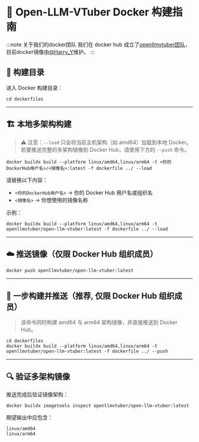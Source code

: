 # 🐳 Open-LLM-VTuber Docker 构建指南

:::note 关于我们的docker团队
我们在 docker hub 成立了[openllmvtuber团队](https://hub.docker.com/orgs/openllmvtuber/members)，目前docker镜像由[@Harry_Y](https://github.com/Harry-Yu-Shuhang)维护。
:::

## 📁 构建目录
进入 Docker 构建目录：
```
cd dockerfiles
```

---

## 🏗️ 本地多架构构建

> ⚠️ 注意：`--load` 只会将当前主机架构（如 amd64）加载到本地 Docker。  
> 若要推送完整的多架构镜像到 Docker Hub，请使用下方的 `--push` 命令。

```
docker buildx build --platform linux/amd64,linux/arm64 -t <你的DockerHub用户名>/<镜像名>:latest -f dockerfile ../ --load
```

请替换以下内容：
- `<你的DockerHub用户名>` → 你的 Docker Hub 用户名或组织名  
- `<镜像名>` → 你想使用的镜像名称  

示例：
```
docker buildx build --platform linux/amd64,linux/arm64 -t openllmvtuber/open-llm-vtuber:latest -f dockerfile ../ --load
```

---

## ☁️ 推送镜像（仅限 Docker Hub 组织成员）
```
docker push openllmvtuber/open-llm-vtuber:latest
```

---

## 🚀 一步构建并推送（推荐, 仅限 Docker Hub 组织成员）
> 该命令同时构建 amd64 与 arm64 架构镜像，并直接推送到 Docker Hub。
```
cd dockerfiles
docker buildx build --platform linux/amd64,linux/arm64 -t openllmvtuber/open-llm-vtuber:latest -f dockerfile ../ --push
```

---

## 🔍 验证多架构镜像
推送完成后验证镜像架构：
```
docker buildx imagetools inspect openllmvtuber/open-llm-vtuber:latest
```

期望输出中应包含：
```
linux/amd64
linux/arm64
```
